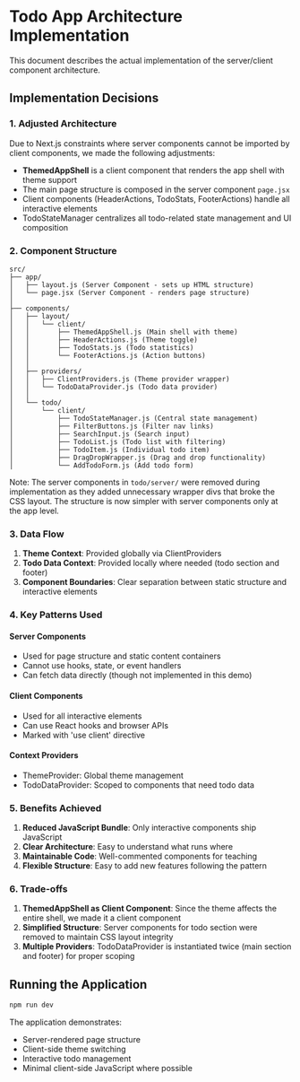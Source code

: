 # Todo App Architecture Implementation

This document describes the actual implementation of the server/client component architecture.

## Implementation Decisions

### 1. Adjusted Architecture

Due to Next.js constraints where server components cannot be imported by client components, we made the following adjustments:

- **ThemedAppShell** is a client component that renders the app shell with theme support
- The main page structure is composed in the server component `page.jsx`
- Client components (HeaderActions, TodoStats, FooterActions) handle all interactive elements
- TodoStateManager centralizes all todo-related state management and UI composition

### 2. Component Structure

```
src/
├── app/
│   ├── layout.js (Server Component - sets up HTML structure)
│   └── page.jsx (Server Component - renders page structure)
│
├── components/
│   ├── layout/
│   │   └── client/
│   │       ├── ThemedAppShell.js (Main shell with theme)
│   │       ├── HeaderActions.js (Theme toggle)
│   │       ├── TodoStats.js (Todo statistics)
│   │       └── FooterActions.js (Action buttons)
│   │
│   ├── providers/
│   │   ├── ClientProviders.js (Theme provider wrapper)
│   │   └── TodoDataProvider.js (Todo data provider)
│   │
│   └── todo/
│       └── client/
│           ├── TodoStateManager.js (Central state management)
│           ├── FilterButtons.js (Filter nav links)
│           ├── SearchInput.js (Search input)
│           ├── TodoList.js (Todo list with filtering)
│           ├── TodoItem.js (Individual todo item)
│           ├── DragDropWrapper.js (Drag and drop functionality)
│           └── AddTodoForm.js (Add todo form)
```

Note: The server components in `todo/server/` were removed during implementation as they added unnecessary wrapper divs that broke the CSS layout. The structure is now simpler with server components only at the app level.

### 3. Data Flow

1. **Theme Context**: Provided globally via ClientProviders
2. **Todo Data Context**: Provided locally where needed (todo section and footer)
3. **Component Boundaries**: Clear separation between static structure and interactive elements

### 4. Key Patterns Used

#### Server Components
- Used for page structure and static content containers
- Cannot use hooks, state, or event handlers
- Can fetch data directly (though not implemented in this demo)

#### Client Components
- Used for all interactive elements
- Can use React hooks and browser APIs
- Marked with 'use client' directive

#### Context Providers
- ThemeProvider: Global theme management
- TodoDataProvider: Scoped to components that need todo data

### 5. Benefits Achieved

1. **Reduced JavaScript Bundle**: Only interactive components ship JavaScript
2. **Clear Architecture**: Easy to understand what runs where
3. **Maintainable Code**: Well-commented components for teaching
4. **Flexible Structure**: Easy to add new features following the pattern

### 6. Trade-offs

1. **ThemedAppShell as Client Component**: Since the theme affects the entire shell, we made it a client component
2. **Simplified Structure**: Server components for todo section were removed to maintain CSS layout integrity
3. **Multiple Providers**: TodoDataProvider is instantiated twice (main section and footer) for proper scoping

## Running the Application

```bash
npm run dev
```

The application demonstrates:
- Server-rendered page structure
- Client-side theme switching
- Interactive todo management
- Minimal client-side JavaScript where possible